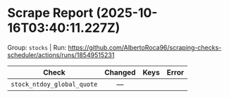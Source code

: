 # Scrape Report (2025-10-16T03:40:11.227Z)

Group: `stocks`  |  Run: https://github.com/AlbertoRoca96/scraping-checks-scheduler/actions/runs/18549515231

| Check | Changed | Keys | Error |
|---|:---:|:--|:--|
| `stock_ntdoy_global_quote` | — |  |  |

